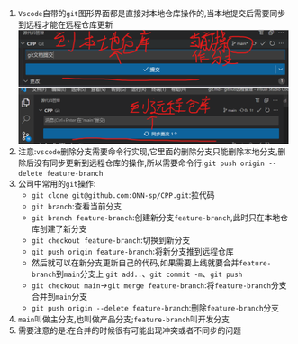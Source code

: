1. `Vscode`自带的`git`图形界面都是直接对本地仓库操作的,当本地提交后需要同步到远程才能在远程仓库更新
   ![](2025-05-25-10-02-30.png)
   ![](2025-05-25-10-03-13.png)
2. 注意:`vscode`删除分支需要命令行实现,它里面的删除分支只能删除本地分支,删除后没有同步更新到远程仓库的操作,所以需要命令行:`git push origin --delete feature-branch`
3. 公司中常用的`git`操作:
   * `git clone git@github.com:ONN-sp/CPP.git`:拉代码
   * `git branch`:查看当前分支
   * `git branch feature-branch`:创建新分支`feature-branch`,此时只在本地仓库创建了新分支
   * `git checkout feature-branch`:切换到新分支
   * `git push origin feature-branch`:将新分支推到远程仓库
   * 然后就可以在新分支更新自己的代码,如果需要上线就要合并`feature-branch`到`main`分支上 `git add..`、`git commit -m`、`git push`
   * `git checkout main`->`git merge feature-branch`:将`feature-branch`分支合并到`main`分支
   * `git push origin --delete feature-branch`:删除`feature-branch`分支
4. `main`叫做主分支,也叫做产品分支;`feature-branch`叫开发分支
5. 需要注意的是:在合并的时候很有可能出现冲突或者不同步的问题
   